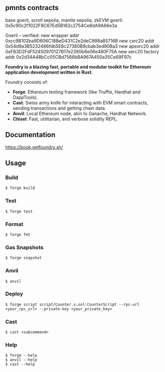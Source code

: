 ## pmnts contracts

base goerli, scroll sepolia, mantle sepolia, zkEVM goerli: 0x5c90c2f1022F8C67Ed5B162c2754Ce8dA9A66e3a

Goerli – verified:
new wrapper addr 0xcc9B102ba9D606C18BeD431C2e2deC998a85716B
new cxrc20 addr 0x54d9a3B5232486fdb5E8c27380B9cbab3ed90Ba3
new apexrc20 addr 0xF83D2FdF52450970127B17e2390b6e06e480F75A
new xerc20 factory addr 0x2d34A48bCc05CBd7566bBA967A450a35Ce69F97c

**Foundry is a blazing fast, portable and modular toolkit for Ethereum application development written in Rust.**

Foundry consists of:

- **Forge**: Ethereum testing framework (like Truffle, Hardhat and DappTools).
- **Cast**: Swiss army knife for interacting with EVM smart contracts, sending transactions and getting chain data.
- **Anvil**: Local Ethereum node, akin to Ganache, Hardhat Network.
- **Chisel**: Fast, utilitarian, and verbose solidity REPL.

## Documentation

https://book.getfoundry.sh/

## Usage

### Build

```shell
$ forge build
```

### Test

```shell
$ forge test
```

### Format

```shell
$ forge fmt
```

### Gas Snapshots

```shell
$ forge snapshot
```

### Anvil

```shell
$ anvil
```

### Deploy

```shell
$ forge script script/Counter.s.sol:CounterScript --rpc-url <your_rpc_url> --private-key <your_private_key>
```

### Cast

```shell
$ cast <subcommand>
```

### Help

```shell
$ forge --help
$ anvil --help
$ cast --help
```
